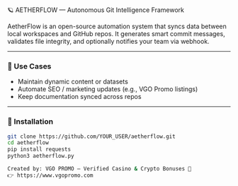  🪐 AETHERFLOW — Autonomous Git Intelligence Framework

AetherFlow is an open-source automation system that syncs data between local
workspaces and GitHub repos. It generates smart commit messages, validates file
integrity, and optionally notifies your team via webhook.

---

### 🚀 Use Cases
- Maintain dynamic content or datasets
- Automate SEO / marketing updates (e.g., VGO Promo listings)
- Keep documentation synced across repos

---

### 🧰 Installation
```bash
git clone https://github.com/YOUR_USER/aetherflow.git
cd aetherflow
pip install requests
python3 aetherflow.py

Created by: VGO PROMO — Verified Casino & Crypto Bonuses 💎  
👉 https://www.vgopromo.com
